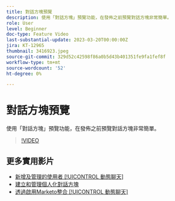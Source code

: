 ```yaml
---
title: 對話方塊預覽
description: 使用「對話方塊」預覽功能，在發佈之前預覽對話方塊非常簡單。
role: User
level: Beginner
doc-type: Feature Video
last-substantial-update: 2023-03-20T00:00:00Z
jira: KT-12965
thumbnail: 3416923.jpeg
source-git-commit: 329d52c42598f86a0b5d43b401351fe9fa1fef8f
workflow-type: tm+mt
source-wordcount: '52'
ht-degree: 0%

---
```



# 對話方塊預覽

使用「對話方塊」預覽功能，在發佈之前預覽對話方塊非常簡單。

>[!VIDEO](https://video.tv.adobe.com/v/3416923/?quality=12&learn=on)

## 更多實用影片

* [新增及管理的使用者 [!UICONTROL 動態聊天] ](user-management.md)
* [建立和管理個人化對話方塊](dialogue-management.md)
* [透過啟用Marketo整合 [!UICONTROL 動態聊天] ](marketo-integration.md)
